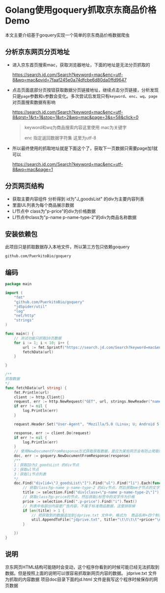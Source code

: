 # Golang使用goquery抓取京东商品价格Demo

本文主要介绍基于goquery实现一个简单的京东商品价格数据爬虫

## 分析京东网页分页地址

- 进入京东首页搜索mac，获取浏览器地址，下面的地址是无法分页抓取的

  https://search.jd.com/Search?keyword=mac&enc=utf-8&wq=mac&pvid=7faaf245e0a74dfcbe6d80da0ffd9647

- 点击页面底部分页按钮获取数据分页链接地址，继续点击分页链接，分析发现只是`page`参数和`s`参数会变化。多次尝试后发现只有`keyword`、`enc`、`wq`、`page`对页面搜索数据有影响

  https://search.jd.com/Search?keyword=mac&enc=utf-8&qrst=1&rt=1&stop=1&vt=2&wq=mac&page=3&s=58&click=0

  > keyword和wq为商品搜索内容这里使用 mac为关键字
  >
  > enc 指定返回数据字符集 这里为utf-8

- 所以最终使用的抓取地址就是下面这个了，获取下一页数据只需要page加1就可以

  https://search.jd.com/Search?keyword=mac&enc=utf-8&wq=mac&page=1

## 分页网页结构

- 获取主要内容组件 分析得到 id为"J_goodsList" 的div为主要内容列表
- 里面UL列表为每个商品展示数据
- LI节点中 class为"p-price"的div为价格数据
- LI节点中class为"p-name p-name-type-2"的div为商品名称数据

## 安装依赖包

此项目只是抓取数据存入本地文件，所以第三方包只依赖goquery

```shell
github.com/PuerkitoBio/goquery
```

## 编码

```go
package main

import (
	"fmt"
	"github.com/PuerkitoBio/goquery"
	"jdSpider/util"
	"log"
	"net/http"
	"strings"
)

func main() {
	// 测试功能只抓取10页数据
	for i := 1; i < 10; i++ {
		url := fmt.Sprintf("https://search.jd.com/Search?keyword=mac&enc=utf-8&wq=mac&page=%d", i)
		fetchData(url)
	}

}

/**
抓取数据
*/
func fetchData(url string) {
	fmt.Println(url)
	client := http.Client{}
	request, err := http.NewRequest("GET", url, strings.NewReader("name=cjb"))
	if err != nil {
		log.Println(err)
	}

	request.Header.Set("User-Agent", "Mozilla/5.0 (Linux; U; Android 5.1; zh-cn; m1 metal Build/LMY47I) AppleWebKit/537.36 (KHTML, like Gecko)Version/4.0 Chrome/37.0.0.0 MQQBrowser/7.6 Mobile Safari/537.36")

	response, err := client.Do(request)
	if err != nil {
		log.Println(err)
	}
	// 使用NewDocumentFromResponse方式获取获取数据，是应为某些网页会有防止爬取限制，需要设置Header防止被限制
	doc, err := goquery.NewDocumentFromResponse(response)
	/**
	1：获取ID为J_goodsList 的div节点
	2：获取ul节点
	3：获取li节点列表
	*/
	doc.Find("div[id=\"J_goodsList\"]").Find("ul").Find("li").Each(func(i int, selection *goquery.Selection) {
		// 获取class为p-name p-name-type-2 的div节点，然后获取em子节点的文字内容作为商品标题
		title := selection.Find("div[class=\"p-name p-name-type-2\"]").Find("em").Text()
		// 获取class为p-price的节点，然后获取i标签中的文字作为价格
		price := selection.Find(".p-price").Find("i").Text()
		// 列表中有部分内容是广告内容，不属于标准商品数据，这里排除掉
		if len(title) > 1 {
			// 把获取到的数据追加到jdprive.txt 文件中，格式为  商品名称+四个制表符+价格+换行
			util.AppendToFile("jdprive.txt", title+"\t\t\t\t"+price+"\n")
		}

	})
}
```

## 说明

京东网页HTML结构可能随时会变动，这个程序你看到的时候可能已经无法抓取到数据。但是按照上面的说明可以很容易抓取新网页内容的数据。
jdprive.txt 文件为抓取的内容数据
项目doc目录下面的jd.html 文件是我写这个程序时候保存的网页数据